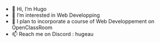 - 👋 Hi, I’m Hugo
- 👀 I’m interested in Web Developping
- 🌱 I plan to incorporate a course of Web Developpement on OpenClassRoom
- 📫 Reach me on Discord : hugeau

